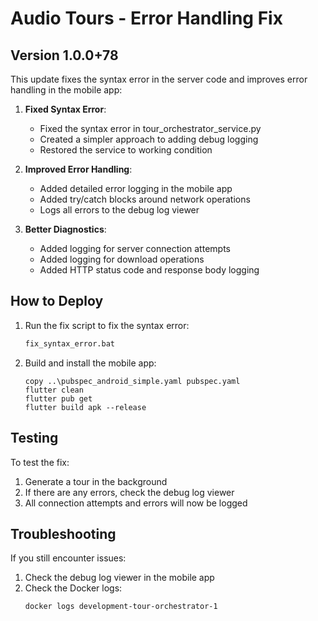 # Audio Tours - Error Handling Fix

## Version 1.0.0+78

This update fixes the syntax error in the server code and improves error handling in the mobile app:

1. **Fixed Syntax Error**:
   - Fixed the syntax error in tour_orchestrator_service.py
   - Created a simpler approach to adding debug logging
   - Restored the service to working condition

2. **Improved Error Handling**:
   - Added detailed error logging in the mobile app
   - Added try/catch blocks around network operations
   - Logs all errors to the debug log viewer

3. **Better Diagnostics**:
   - Added logging for server connection attempts
   - Added logging for download operations
   - Added HTTP status code and response body logging

## How to Deploy

1. Run the fix script to fix the syntax error:
   ```bash
   fix_syntax_error.bat
   ```

2. Build and install the mobile app:
   ```
   copy ..\pubspec_android_simple.yaml pubspec.yaml
   flutter clean
   flutter pub get
   flutter build apk --release
   ```

## Testing

To test the fix:
1. Generate a tour in the background
2. If there are any errors, check the debug log viewer
3. All connection attempts and errors will now be logged

## Troubleshooting

If you still encounter issues:
1. Check the debug log viewer in the mobile app
2. Check the Docker logs:
   ```bash
   docker logs development-tour-orchestrator-1
   ```